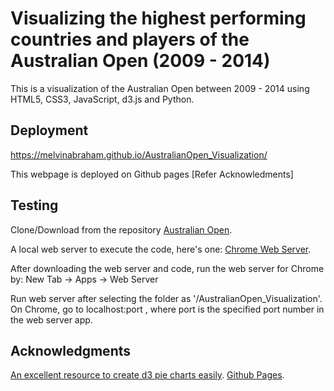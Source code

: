 # Visualizing the highest performing countries and players of the Australian Open (2009 - 2014)

This is a visualization of the Australian Open between 2009 - 2014 using HTML5, CSS3, JavaScript, d3.js and Python.

## Deployment

https://melvinabraham.github.io/AustralianOpen_Visualization/

This webpage is deployed on Github pages [Refer Acknowledments]



## Testing

Clone/Download from the repository [Australian Open](https://github.com/melvinabraham/AustralianOpen_Visualization).

A local web server to execute the code, here's one: [Chrome Web Server](https://chrome.google.com/webstore/detail/web-server-for-chrome/ofhbbkphhbklhfoeikjpcbhemlocgigb?hl=en).

After downloading the web server and code, run the web server for Chrome by: New Tab -> Apps -> Web Server

Run web server after selecting the folder as '/AustralianOpen_Visualization'. 
On Chrome, go to localhost:port , where port is the specified port number in the web server app.

## Acknowledgments

[An excellent resource to create d3 pie charts easily](http://d3pie.org/).
[Github Pages](https://pages.github.com/).
